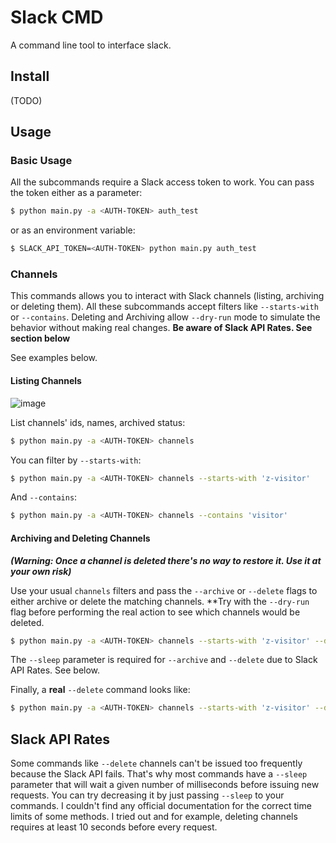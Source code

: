 # Slack CMD

A command line tool to interface slack.

## Install
(TODO)

## Usage

### Basic Usage

All the subcommands require a Slack access token to work. You can pass the token either as a parameter:

```bash
$ python main.py -a <AUTH-TOKEN> auth_test
```

or as an environment variable:

```bash
$ SLACK_API_TOKEN=<AUTH-TOKEN> python main.py auth_test
```

### Channels

This commands allows you to interact with Slack channels (listing, archiving or deleting them). All these subcommands accept filters like `--starts-with` or `--contains`. Deleting and Archiving allow `--dry-run` mode to simulate the behavior without making real changes. **Be aware of Slack API Rates. See section below**

See examples below.

#### Listing Channels

![image](https://user-images.githubusercontent.com/872296/31579597-cf395b06-b10f-11e7-8fd2-fc9681396dff.png)


List channels' ids, names, archived status:

```bash
$ python main.py -a <AUTH-TOKEN> channels
```

You can filter by `--starts-with`:

```bash
$ python main.py -a <AUTH-TOKEN> channels --starts-with 'z-visitor'
```

And `--contains`:

```bash
$ python main.py -a <AUTH-TOKEN> channels --contains 'visitor'
```

#### Archiving and Deleting Channels
**_(Warning: Once a channel is deleted there's no way to restore it. Use it at your own risk)_**

Use your usual `channels` filters and pass the `--archive` or `--delete` flags to either archive or delete the matching channels. **Try with the `--dry-run` flag before performing the real action to see which channels would be deleted.

```bash
$ python main.py -a <AUTH-TOKEN> channels --starts-with 'z-visitor' --delete --dry-run --sleep 0
```

The `--sleep` parameter is required for `--archive` and `--delete` due to Slack API Rates. See below.

Finally, a **real** `--delete` command looks like:

```bash
$ python main.py -a <AUTH-TOKEN> channels --starts-with 'z-visitor' --delete
```

## Slack API Rates

Some commands like `--delete` channels can't be issued too frequently because the Slack API fails. That's why most commands have a `--sleep` parameter that will wait a given number of milliseconds before issuing new requests. You can try decreasing it by just passing `--sleep` to your commands. I couldn't find any official documentation for the correct time limits of some methods. I tried out and for example, deleting channels requires at least 10 seconds before every request.
